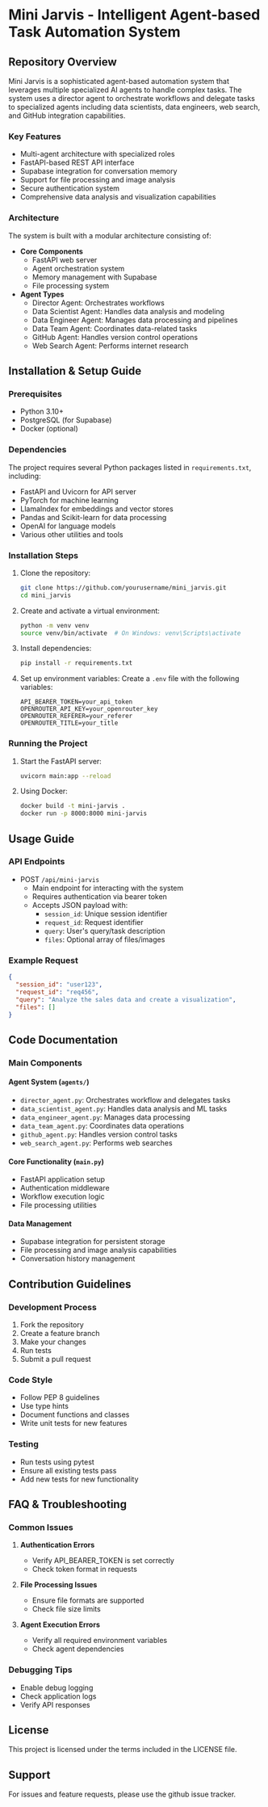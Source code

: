 # Mini Jarvis - Intelligent Agent-based Task Automation System

## Repository Overview

Mini Jarvis is a sophisticated agent-based automation system that leverages multiple specialized AI agents to handle complex tasks. The system uses a director agent to orchestrate workflows and delegate tasks to specialized agents including data scientists, data engineers, web search, and GitHub integration capabilities.

### Key Features
- Multi-agent architecture with specialized roles
- FastAPI-based REST API interface
- Supabase integration for conversation memory
- Support for file processing and image analysis
- Secure authentication system
- Comprehensive data analysis and visualization capabilities

### Architecture
The system is built with a modular architecture consisting of:
- **Core Components**
  - FastAPI web server
  - Agent orchestration system
  - Memory management with Supabase
  - File processing system
- **Agent Types**
  - Director Agent: Orchestrates workflows
  - Data Scientist Agent: Handles data analysis and modeling
  - Data Engineer Agent: Manages data processing and pipelines
  - Data Team Agent: Coordinates data-related tasks
  - GitHub Agent: Handles version control operations
  - Web Search Agent: Performs internet research

## Installation & Setup Guide

### Prerequisites
- Python 3.10+
- PostgreSQL (for Supabase)
- Docker (optional)

### Dependencies
The project requires several Python packages listed in `requirements.txt`, including:
- FastAPI and Uvicorn for API server
- PyTorch for machine learning
- LlamaIndex for embeddings and vector stores
- Pandas and Scikit-learn for data processing
- OpenAI for language models
- Various other utilities and tools

### Installation Steps
1. Clone the repository:
   ```bash
   git clone https://github.com/yourusername/mini_jarvis.git
   cd mini_jarvis
   ```

2. Create and activate a virtual environment:
   ```bash
   python -m venv venv
   source venv/bin/activate  # On Windows: venv\Scripts\activate
   ```

3. Install dependencies:
   ```bash
   pip install -r requirements.txt
   ```

4. Set up environment variables:
   Create a `.env` file with the following variables:
   ```
   API_BEARER_TOKEN=your_api_token
   OPENROUTER_API_KEY=your_openrouter_key
   OPENROUTER_REFERER=your_referer
   OPENROUTER_TITLE=your_title
   ```

### Running the Project
1. Start the FastAPI server:
   ```bash
   uvicorn main:app --reload
   ```

2. Using Docker:
   ```bash
   docker build -t mini-jarvis .
   docker run -p 8000:8000 mini-jarvis
   ```

## Usage Guide

### API Endpoints
- POST `/api/mini-jarvis`
  - Main endpoint for interacting with the system
  - Requires authentication via bearer token
  - Accepts JSON payload with:
    - `session_id`: Unique session identifier
    - `request_id`: Request identifier
    - `query`: User's query/task description
    - `files`: Optional array of files/images

### Example Request
```json
{
  "session_id": "user123",
  "request_id": "req456",
  "query": "Analyze the sales data and create a visualization",
  "files": []
}
```

## Code Documentation

### Main Components

#### Agent System (`agents/`)
- `director_agent.py`: Orchestrates workflow and delegates tasks
- `data_scientist_agent.py`: Handles data analysis and ML tasks
- `data_engineer_agent.py`: Manages data processing
- `data_team_agent.py`: Coordinates data operations
- `github_agent.py`: Handles version control tasks
- `web_search_agent.py`: Performs web searches

#### Core Functionality (`main.py`)
- FastAPI application setup
- Authentication middleware
- Workflow execution logic
- File processing utilities

#### Data Management
- Supabase integration for persistent storage
- File processing and image analysis capabilities
- Conversation history management

## Contribution Guidelines

### Development Process
1. Fork the repository
2. Create a feature branch
3. Make your changes
4. Run tests
5. Submit a pull request

### Code Style
- Follow PEP 8 guidelines
- Use type hints
- Document functions and classes
- Write unit tests for new features

### Testing
- Run tests using pytest
- Ensure all existing tests pass
- Add new tests for new functionality

## FAQ & Troubleshooting

### Common Issues
1. **Authentication Errors**
   - Verify API_BEARER_TOKEN is set correctly
   - Check token format in requests

2. **File Processing Issues**
   - Ensure file formats are supported
   - Check file size limits

3. **Agent Execution Errors**
   - Verify all required environment variables
   - Check agent dependencies

### Debugging Tips
- Enable debug logging
- Check application logs
- Verify API responses

## License

This project is licensed under the terms included in the LICENSE file.

## Support

For issues and feature requests, please use the github issue tracker.
